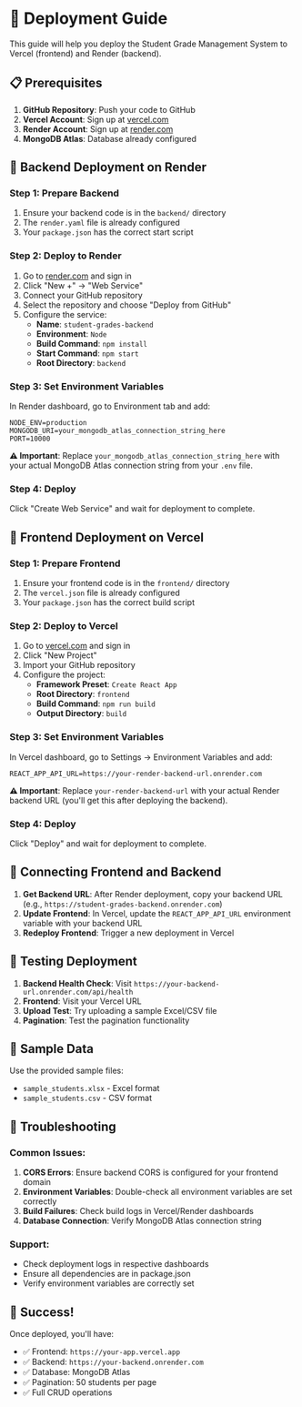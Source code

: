# 🚀 Deployment Guide

This guide will help you deploy the Student Grade Management System to Vercel (frontend) and Render (backend).

## 📋 Prerequisites

1. **GitHub Repository**: Push your code to GitHub
2. **Vercel Account**: Sign up at [vercel.com](https://vercel.com)
3. **Render Account**: Sign up at [render.com](https://render.com)
4. **MongoDB Atlas**: Database already configured

## 🔧 Backend Deployment on Render

### Step 1: Prepare Backend
1. Ensure your backend code is in the `backend/` directory
2. The `render.yaml` file is already configured
3. Your `package.json` has the correct start script

### Step 2: Deploy to Render
1. Go to [render.com](https://render.com) and sign in
2. Click "New +" → "Web Service"
3. Connect your GitHub repository
4. Select the repository and choose "Deploy from GitHub"
5. Configure the service:
   - **Name**: `student-grades-backend`
   - **Environment**: `Node`
   - **Build Command**: `npm install`
   - **Start Command**: `npm start`
   - **Root Directory**: `backend`

### Step 3: Set Environment Variables
In Render dashboard, go to Environment tab and add:
```
NODE_ENV=production
MONGODB_URI=your_mongodb_atlas_connection_string_here
PORT=10000
```

**⚠️ Important**: Replace `your_mongodb_atlas_connection_string_here` with your actual MongoDB Atlas connection string from your `.env` file.

### Step 4: Deploy
Click "Create Web Service" and wait for deployment to complete.

## 🎨 Frontend Deployment on Vercel

### Step 1: Prepare Frontend
1. Ensure your frontend code is in the `frontend/` directory
2. The `vercel.json` file is already configured
3. Your `package.json` has the correct build script

### Step 2: Deploy to Vercel
1. Go to [vercel.com](https://vercel.com) and sign in
2. Click "New Project"
3. Import your GitHub repository
4. Configure the project:
   - **Framework Preset**: `Create React App`
   - **Root Directory**: `frontend`
   - **Build Command**: `npm run build`
   - **Output Directory**: `build`

### Step 3: Set Environment Variables
In Vercel dashboard, go to Settings → Environment Variables and add:
```
REACT_APP_API_URL=https://your-render-backend-url.onrender.com
```
**⚠️ Important**: Replace `your-render-backend-url` with your actual Render backend URL (you'll get this after deploying the backend).

### Step 4: Deploy
Click "Deploy" and wait for deployment to complete.

## 🔗 Connecting Frontend and Backend

1. **Get Backend URL**: After Render deployment, copy your backend URL (e.g., `https://student-grades-backend.onrender.com`)
2. **Update Frontend**: In Vercel, update the `REACT_APP_API_URL` environment variable with your backend URL
3. **Redeploy Frontend**: Trigger a new deployment in Vercel

## 🧪 Testing Deployment

1. **Backend Health Check**: Visit `https://your-backend-url.onrender.com/api/health`
2. **Frontend**: Visit your Vercel URL
3. **Upload Test**: Try uploading a sample Excel/CSV file
4. **Pagination**: Test the pagination functionality

## 📝 Sample Data

Use the provided sample files:
- `sample_students.xlsx` - Excel format
- `sample_students.csv` - CSV format

## 🐛 Troubleshooting

### Common Issues:
1. **CORS Errors**: Ensure backend CORS is configured for your frontend domain
2. **Environment Variables**: Double-check all environment variables are set correctly
3. **Build Failures**: Check build logs in Vercel/Render dashboards
4. **Database Connection**: Verify MongoDB Atlas connection string

### Support:
- Check deployment logs in respective dashboards
- Ensure all dependencies are in package.json
- Verify environment variables are correctly set

## 🎉 Success!

Once deployed, you'll have:
- ✅ Frontend: `https://your-app.vercel.app`
- ✅ Backend: `https://your-backend.onrender.com`
- ✅ Database: MongoDB Atlas
- ✅ Pagination: 50 students per page
- ✅ Full CRUD operations
